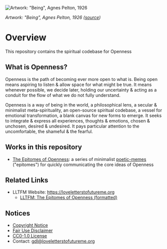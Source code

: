 ![Artwork: "Being", Agnes Pelton, 1926](../images/being-agnes_pelton-600px.jpg)

*Artwork: "Being", Agnes Pelton, 1926 ([source](https://unsafeart.com/agnes-pelton-desert-transcendentalist/))*

# Overview

This repository contains the spiritual codebase for Openness

## What is Openness?

Openness is the path of becoming ever more open to what is. Being open means aspiring to listen & allow space for what
might be true. It means whenever possible, we decide later, holding our uncertainty & acting as a conduit for the flow
of what we do not fully understand.

Openness is a way of being in the world, a philosophical lens, a secular & minimalist meta-spirituality, an open-source
spiritual codebase, a vessel for emotional transformation, a blank canvas for new forms to emerge. It seeks to
integrate & express all experiences, thoughts & emotions, chosen & unchosen, desired & undesired. It pays particular
attention to the uncomfortable, the shameful & the fearful.

## Works in this repository

* [The Epitomes of Openness](works/the_epitomes_of_openness.md): a series of
  minimalist [poetic-memes](https://loveletterstofutureme.org/tag/poetic-memes/) ("epitomes") for
  quickly communicating the core ideas of Openness

## Related Links

* LLTFM Website: https://loveletterstofutureme.org
    * [LLTFM: The Epitomes of Openness (formatted)](https://loveletterstofutureme.org/epitomes/the-epitomes-openness/)

## Notices

* [Copyright Notice](COPYRIGHT.md)
* [Fair Use Disclaimer](FAIR_USE_DISCLAIMER.md)
* [CC0-1.0 License](LICENSE.txt)
* Contact: [gdl@loveletterstofutureme.org](mailto:gdl@loveletterstofutureme.org)
